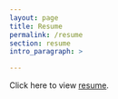 ```yaml
---
layout: page
title: Resume
permalink: /resume
section: resume
intro_paragraph: >

---
```

<html>
  <head>
    <title>Title of the document</title>
  </head>
  <body>
    <p>Click here to view <a href="assets/img/uploads/resume.jpg">resume</a>.</p>
  </body>
</html>
